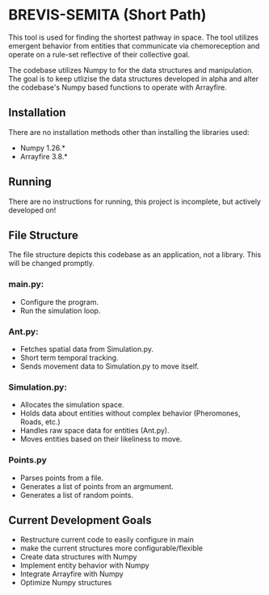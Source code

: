 # BREVIS-SEMITA (Short Path)
This tool is used for finding the shortest pathway in space. The tool utilizes emergent behavior from entities that communicate via chemoreception and operate on a rule-set reflective of their collective goal. 

The codebase utilizes Numpy to for the data structures and manipulation. The goal is to keep utlizise the data structures developed in alpha and alter the codebase's Numpy based functions to operate with Arrayfire.

## Installation
There are no installation methods other than installing the libraries used:
- Numpy 1.26.*
- Arrayfire 3.8.*

## Running
There are no instructions for running, this project is incomplete, but actively developed on!

## File Structure
The file structure depicts this codebase as an application, not a library. This will be changed promptly.

### main.py:
- Configure the program.
- Run the simulation loop.

### Ant.py:
- Fetches spatial data from Simulation.py.
- Short term temporal tracking.
- Sends movement data to Simulation.py to move itself.

### Simulation.py:
- Allocates the simulation space.
- Holds data about entities without complex behavior (Pheromones, Roads, etc.)
- Handles raw space data for entities (Ant.py).
- Moves entities based on their likeliness to move. 

### Points.py
- Parses points from a file.
- Generates a list of points from an argmument.
- Generates a list of random points.

## Current Development Goals
- Restructure current code to easily configure in main
- make the current structures more configurable/flexible
- Create data structures with Numpy
- Implement entity behavior with Numpy
- Integrate Arrayfire with Numpy
- Optimize Numpy structures
